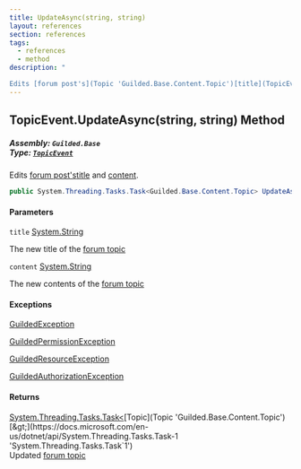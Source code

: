 ```yaml
---
title: UpdateAsync(string, string)
layout: references
section: references
tags:
  - references
  - method
description: "

Edits [forum post's](Topic 'Guilded.Base.Content.Topic')[title](TopicEvent.UpdateAsync(string,string)#Guilded.Base.Events.TopicEvent.UpdateAsync(string,string).title 'Guilded.Base.Events.TopicEvent.UpdateAsync(string, string).title') and [content](TopicEvent.UpdateAsync(string,string)#Guilded.Base.Events.TopicEvent.UpdateAsync(string,string).content 'Guilded.Base.Events.TopicEvent.UpdateAsync(string, string).content')."
---
```


## TopicEvent.UpdateAsync(string, string) Method
##### **Assembly:** `Guilded.Base`<br/>**Type:** [`TopicEvent`](TopicEvent 'Guilded.Base.Events.TopicEvent')

Edits [forum post's](Topic 'Guilded.Base.Content.Topic')[title](TopicEvent.UpdateAsync(string,string)#Guilded.Base.Events.TopicEvent.UpdateAsync(string,string).title 'Guilded.Base.Events.TopicEvent.UpdateAsync(string, string).title') and [content](TopicEvent.UpdateAsync(string,string)#Guilded.Base.Events.TopicEvent.UpdateAsync(string,string).content 'Guilded.Base.Events.TopicEvent.UpdateAsync(string, string).content').

```csharp
public System.Threading.Tasks.Task<Guilded.Base.Content.Topic> UpdateAsync(string title, string content);
```
#### Parameters

<a name='Guilded.Base.Events.TopicEvent.UpdateAsync(string,string).title'></a>

`title` [System.String](https://docs.microsoft.com/en-us/dotnet/api/System.String 'System.String')

The new title of the [forum topic](Topic 'Guilded.Base.Content.Topic')

<a name='Guilded.Base.Events.TopicEvent.UpdateAsync(string,string).content'></a>

`content` [System.String](https://docs.microsoft.com/en-us/dotnet/api/System.String 'System.String')

The new contents of the [forum topic](Topic 'Guilded.Base.Content.Topic')

#### Exceptions

[GuildedException](GuildedException 'Guilded.Base.GuildedException')

[GuildedPermissionException](GuildedPermissionException 'Guilded.Base.GuildedPermissionException')

[GuildedResourceException](GuildedResourceException 'Guilded.Base.GuildedResourceException')

[GuildedAuthorizationException](GuildedAuthorizationException 'Guilded.Base.GuildedAuthorizationException')

#### Returns
[System.Threading.Tasks.Task&lt;](https://docs.microsoft.com/en-us/dotnet/api/System.Threading.Tasks.Task-1 'System.Threading.Tasks.Task`1')[Topic](Topic 'Guilded.Base.Content.Topic')[&gt;](https://docs.microsoft.com/en-us/dotnet/api/System.Threading.Tasks.Task-1 'System.Threading.Tasks.Task`1')  
Updated [forum topic](Topic 'Guilded.Base.Content.Topic')